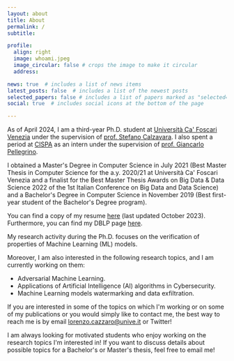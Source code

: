 ```yaml
---
layout: about
title: About
permalink: /
subtitle:

profile:
  align: right
  image: whoami.jpeg
  image_circular: false # crops the image to make it circular
  address:

news: true  # includes a list of news items
latest_posts: false  # includes a list of the newest posts
selected_papers: false # includes a list of papers marked as "selected={true}"
social: true  # includes social icons at the bottom of the page

---
```


As of April 2024, I am a third-year Ph.D. student at [Università Ca' Foscari Venezia](https://www.unive.it/) under the supervision of [prof. Stefano Calzavara](https://www.dais.unive.it/~calzavara/). I also spent a period at [CISPA](https://cispa.de/en) as an intern under the supervision of [prof. Giancarlo Pellegrino](https://trouge.net/group/).

I obtained a Master's Degree in Computer Science in July 2021 (Best Master Thesis in Computer Science for the a.y. 2020/21 at Università Ca' Foscari Venezia and a finalist for the Best Master Thesis Awards on Big Data & Data Science 2022 of the 1st Italian Conference on Big Data and Data Science) and a Bachelor's Degree in Computer Science in November 2019 (Best first-year student of the Bachelor's Degree program).

You can find a copy of my resume [here](https://lorenzocazzaro.github.io/cv/ResumeCazzaro.pdf) (last updated October 2023). Furthermore, you can find my DBLP page [here](https://dblp.org/pid/294/3340.html).

My research activity during the Ph.D. focuses on the verification of properties of Machine Learning (ML) models. 

Moreover, I am also interested in the following research topics, and I am currently working on them:
- Adversarial Machine Learning.
- Applications of Artificial Intelligence (AI) algorithms in Cybersecurity.
- Machine Learning models watermarking and data exfiltration.


If you are interested in some of the topics on which I'm working or on some of my publications or you would simply like to contact me, the best way to reach me is by email [lorenzo.cazzaro@unive.it](mailto:lorenzo.cazzaro@unive.it) or Twitter!

I am always looking for motivated students who enjoy working on the research topics I'm interested in! If you want to discuss details about possible topics for a Bachelor's or Master's thesis, feel free to email me!


